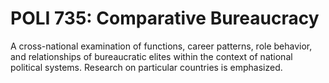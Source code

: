 # POLI 735: Comparative Bureaucracy

A cross-national examination of functions, career patterns, role behavior, and relationships of bureaucratic elites within the context of national political systems. Research on particular countries is emphasized.
